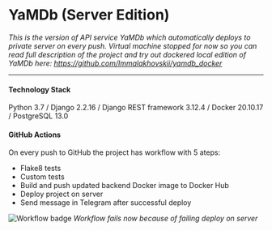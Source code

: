 # YaMDb (Server Edition) #
*This is the version of API service YaMDb which automatically deploys to private server on every push. Virtual machine stopped for now so you can read full description of the project and try out dockered local edition of YaMDb here: https://github.com/Immalakhovskii/yamdb_docker*
****
#### Technology Stack ####
Python 3.7 / Django 2.2.16 / Django REST framework 3.12.4 / Docker 20.10.17 / PostgreSQL 13.0
#### GitHub Actions ####
On every push to GitHub the project has workflow with 5 ateps:
- Flake8 tests
- Custom tests
- Build and push updated backend Docker image to Docker Hub
- Deploy project on server
- Send message in Telegram after successful deploy

![Workflow badge](https://github.com/Immalakhovskii/yamdb_final/actions/workflows/yamdb_workflow.yml/badge.svg?event=push)
*Workflow fails now because of failing deploy on server*

